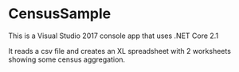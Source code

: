 # CensusSample

This is a Visual Studio 2017 console app that uses .NET Core 2.1

It reads a csv file and creates an XL spreadsheet with 2 worksheets showing some census aggregation.
